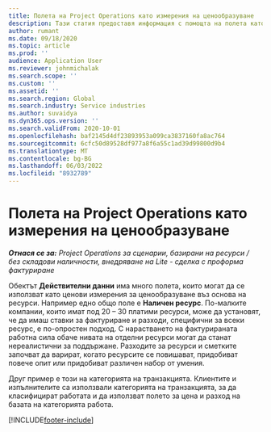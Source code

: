 ```yaml
---
title: Полета на Project Operations като измерения на ценообразуване
description: Тази статия предоставя информация с помощта на полета като измерения на ценообразуването в Dynamics 365 Project Operations.
author: rumant
ms.date: 09/18/2020
ms.topic: article
ms.prod: ''
audience: Application User
ms.reviewer: johnmichalak
ms.search.scope: ''
ms.custom: ''
ms.assetid: ''
ms.search.region: Global
ms.search.industry: Service industries
ms.author: suvaidya
ms.dyn365.ops.version: ''
ms.search.validFrom: 2020-10-01
ms.openlocfilehash: baf2145d4df23893953a099ca3837160fa8ac764
ms.sourcegitcommit: 6cfc50d89528df977a8f6a55c1ad39d99800d9b4
ms.translationtype: MT
ms.contentlocale: bg-BG
ms.lasthandoff: 06/03/2022
ms.locfileid: "8932789"
---
```

# <a name="project-operations-fields-as-pricing-dimensions"></a>Полета на Project Operations като измерения на ценообразуване

_**Отнася се за:** Project Operations за сценарии, базирани на ресурси / без складови наличности, внедряване на Lite - сделка с проформа фактуриране_

Обектът **Действителни данни** има много полета, които могат да се използват като ценови измерения за ценообразуване въз основа на ресурси. Например едно общо поле е **Наличен ресурс**. По-малките компании, които имат под 20 – 30 платими ресурси, може да установят, че да имаш ставки за фактуриране и разходи, специфични за всеки ресурс, е по-опростен подход. С нарастването на фактурираната работна сила обаче нивата на отделни ресурси могат да станат нереалистични за поддържане. Разходите за ресурси и сметките започват да варират, когато ресурсите се повишават, придобиват повече опит или придобиват различен набор от умения. 

Друг пример е този на категорията на транзакцията. Клиентите и изпълнителите са използвали категорията на транзакцията, за да класифицират работата и да използват полето за цена и разход на базата на категорията работа.


[!INCLUDE[footer-include](../includes/footer-banner.md)]